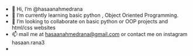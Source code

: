 - 👋 Hi, I’m @hasaanahmedrana
- 🌱 I’m currently learning basic python , Object Oriented Programming.
- 💞️ I’m looking to collaborate on basic python or OOP projects and html/css websites
- 📫 mail me at hasaanahmedrana@gmail.com or contact me on instagram hasaan.rana3
- 

<!---
hasaanahmedrana/hasaanahmedrana is a ✨ special ✨ repository because its `README.md` (this file) appears on your GitHub profile.
You can click the Preview link to take a look at your changes.
--->
